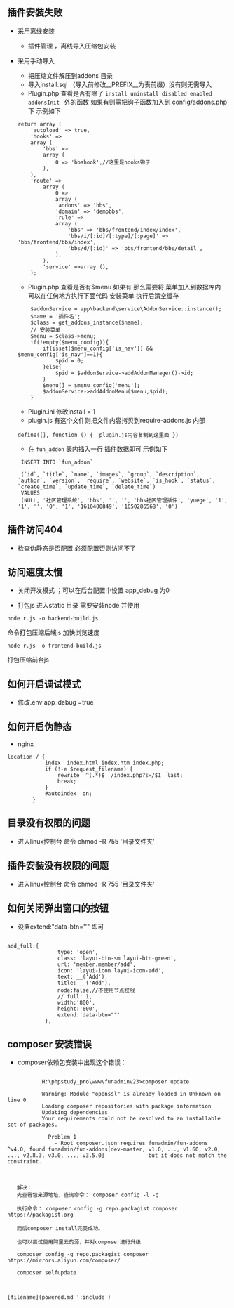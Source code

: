 ## 插件安裝失败

- 采用离线安装 
    - 插件管理 ，离线导入压缩包安装 
- 采用手动导入
    - 把压缩文件解压到addons 目录  
    - 导入install.sql （导入前修改__PREFIX__为表前缀）沒有则无需导入 
    - Plugin.php 查看是否有除了 `install uninstall disabled enabled addonsInit ` 外的函数 如果有则需把钩子函数加入到 config/addons.php下  示例如下
    ~~~
    return array (
        'autoload' => true,
        'hooks' => 
        array (
            'bbs' => 
            array (
                0 => 'bbshook',//这里是hooks钩子
            ),
        ),
        'route' => 
            array (
                0 => 
                array (
                'addons' => 'bbs',
                'domain' => 'demobbs',
                'rule' => 
                array (
                    'bbs' => 'bbs/frontend/index/index',
                    'bbs/i/[:id]/[:type]/[:page]' => 'bbs/frontend/bbs/index',
                    'bbs/d/[:id]' => 'bbs/frontend/bbs/detail',
                ),
            ),
            'service' =>array (),
        );
    ~~~

    - Plugin.php 查看是否有$menu 如果有 那么需要将 菜单加入到数据库内 可以在任何地方执行下面代码 安装菜单 执行后清空缓存
    ~~~
        $addonService = app\backend\service\AddonService::instance();
        $name = '插件名';
        $class = get_addons_instance($name);
        // 安装菜单
        $menu = $class->menu;
        if(!empty($menu_config)){
            if(isset($menu_config['is_nav']) && $menu_config['is_nav']==1){
                $pid = 0;
            }else{
                $pid = $addonService->addAddonManager()->id;
            }
            $menu[] = $menu_config['menu'];
            $addonService->addAddonMenu($menu,$pid);
        }
    ~~~

    - Plugin.ini 修改install = 1
    - plugin.js  有这个文件则把文件内容拷贝到require-addons.js 内部
     
    ~~~ 
    define([], function () {  plugin.js内容复制到这里面 }) 
    ~~~
    - 在 `fun_addon` 表内插入一行 插件数据即可  示例如下
    
    ~~~
     INSERT INTO `fun_addon` 

     (`id`, `title`, `name`, `images`, `group`, `description`, `author`, `version`, `require`, `website`, `is_hook`, `status`, `create_time`, `update_time`, `delete_time`) 
     VALUES 
     (NULL, '社区管理系统', 'bbs', '', '', 'bbs社区管理插件', 'yuege', '1', '1', '', '0', '1', '1616400849', '1650286568', '0')
    ~~~
  
 
## 插件访问404 
 - 检查伪静态是否配置 必须配置否则访问不了

## 访问速度太慢

 - 关闭开发模式 ；可以在后台配置中设置 app_debug 为0

 - 打包js 进入static 目录  需要安装node
并使用
```
node r.js -o backend-build.js
```
命令打包压缩后端js 加快浏览速度
```
node r.js -o frontend-build.js
```
打包压缩前台js 

## 如何开启调试模式
*    修改.env  app_debug =true

## 如何开启伪静态
*    nginx
~~~
location / {
            index  index.html index.htm index.php;
            if (!-e $request_filename) {
                rewrite  ^(.*)$  /index.php?s=/$1  last;
                break;
            }
            #autoindex  on;
        }
~~~
## 目录没有权限的问题
* 进入linux控制台 命令 chmod -R 755 '目录文件夹'

## 插件安装没有权限的问题
* 进入linux控制台 命令 chmod -R 755 '目录文件夹'


## 如何关闭弹出窗口的按钮 
* 设置extend:"data-btn=''" 即可
```

add_full:{
                type: 'open',
                class: 'layui-btn-sm layui-btn-green',
                url: 'member.member/add',
                icon: 'layui-icon layui-icon-add',
                text: __('Add'),
                title: __('Add'),
                node:false,//不使用节点权限
                // full: 1,
                width:'800',
                height:'600',
                extend:'data-btn=""'
            },
```

##  composer 安装错误

 * composer依赖包安装中出现这个错误：
 ```
  
            H:\phpstudy_pro\www\funadminv23>composer update

            Warning: Module "openssl" is already loaded in Unknown on line 0
            Loading composer repositories with package information
            Updating dependencies
            Your requirements could not be resolved to an installable set of packages.

              Problem 1
                - Root composer.json requires funadmin/fun-addons ^v4.0, found funadmin/fun-addons[dev-master, v1.0, ..., v1.60, v2.0, ..., v2.8.3, v3.0, ..., v3.5.0]              but it does not match the constraint.

                        

    解决：
    先查看包来源地址，查询命令： composer config -l -g
    
    执行命令： composer config -g repo.packagist composer https://packagist.org
    
    而后composer install完美成功。
    
    也可以尝试使用阿里云的源，并对composer进行升级
    
    composer config -g repo.packagist composer https://mirrors.aliyun.com/composer/
    
    composer selfupdate



[filename](powered.md ':include')
